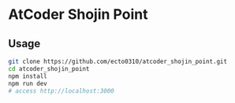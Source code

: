 # AtCoder Shojin Point

## Usage

```sh
git clone https://github.com/ecto0310/atcoder_shojin_point.git
cd atcoder_shojin_point
npm install
npm run dev
# access http://localhost:3000
```
